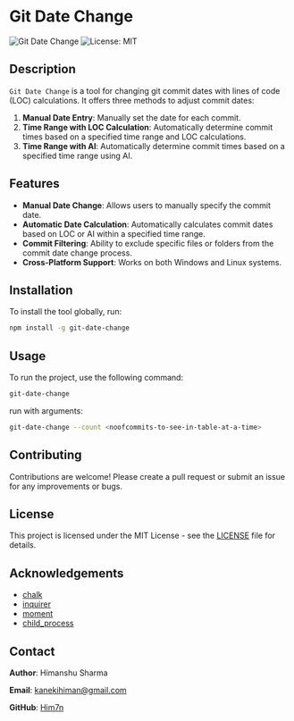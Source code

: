 # Git Date Change

![Git Date Change](https://img.shields.io/badge/version-1.1.1-blue.svg) ![License: MIT](https://img.shields.io/badge/License-MIT-yellow.svg)

## Description

`Git Date Change` is a tool for changing git commit dates with lines of code (LOC) calculations. It offers three methods to adjust commit dates:

1. **Manual Date Entry**: Manually set the date for each commit.
2. **Time Range with LOC Calculation**: Automatically determine commit times based on a specified time range and LOC calculations.
3. **Time Range with AI**: Automatically determine commit times based on a specified time range using AI.

## Features

- **Manual Date Change**: Allows users to manually specify the commit date.
- **Automatic Date Calculation**: Automatically calculates commit dates based on LOC or AI within a specified time range.
- **Commit Filtering**: Ability to exclude specific files or folders from the commit date change process.
- **Cross-Platform Support**: Works on both Windows and Linux systems.

## Installation

To install the tool globally, run:

```bash
npm install -g git-date-change
```

## Usage

To run the project, use the following command:

```bash
git-date-change

```

run with arguments:

```bash
git-date-change --count <noofcommits-to-see-in-table-at-a-time>

```

## Contributing

Contributions are welcome! Please create a pull request or submit an issue for any improvements or bugs.

## License

This project is licensed under the MIT License - see the [LICENSE](LICENSE) file for details.

## Acknowledgements

- [chalk](https://www.npmjs.com/package/chalk)
- [inquirer](https://www.npmjs.com/package/inquirer)
- [moment](https://www.npmjs.com/package/moment)
- [child_process](https://nodejs.org/api/child_process.html)

## Contact

**Author**: Himanshu Sharma

**Email**: [kanekihiman@gmail.com](mailto:kanekihiman@gmail.com)

**GitHub**: [Him7n](https://github.com/Him7n)
